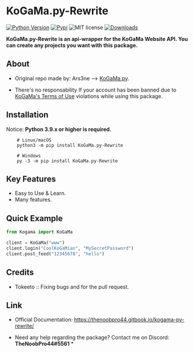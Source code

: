 # KoGaMa.py-Rewrite

[![Python Version](https://img.shields.io/badge/python-%E2%89%A53.8-yellow.svg)](https://www.python.org/downloads/)  [![Pypi](https://img.shields.io/pypi/v/KoGaMa.py-Rewrite)](https://pypi.org/project/KoGaMa.py-Rewrite/)  ![MIT license](https://img.shields.io/badge/License-MIT-blue.svg)  [![Downloads](https://static.pepy.tech/badge/KoGaMa.py-Rewrite)](https://static.pepy.tech/badge/KoGaMa.py-Rewrite)  

**KoGaMa.py-Rewrite is an api-wrapper for the KoGaMa Website API. You can create any projects you want with this package.**

About
------

* Original repo made by: Ars3ne --> [KoGaMa.py](https://github.com/Ars3ne/kogama.py).

* There's no responsability If your account has been banned due to [KoGaMa's Terms of Use](https://www.kogama.com/help/terms-and-conditions/) violations while using this package.


Installation
-------------

Notice: **Python 3.9.x or higher is required.**

```
    # Linux/macOS
    python3 -m pip install KoGaMa.py-Rewrite

    # Windows
    py -3 -m pip install KoGaMa.py-Rewrite
```

Key Features
-------------

- Easy to Use & Learn.
- Many features.

Quick Example
--------------

```python
from Kogama import KoGaMa

client = KoGaMa("www")
client.login("CoolKoGaMian", "MySecretPassword")
client.post_feed("12345678", "hello")
```

Credits
--------
- Tokeeto :: Fixing bugs and for the pull request.

Link
------
- Official Documentation: <https://thenoobpro44.gitbook.io/kogama-py-rewrite/>

* Need any help regarding the package? Contact me on Discord: **TheNoobPro44#5561** *
